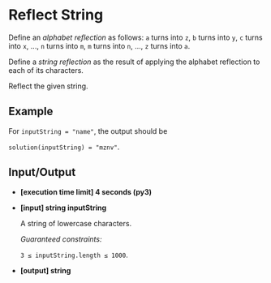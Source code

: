 # Reflect String

Define an *alphabet reflection* as follows: `a` turns into `z`, `b` turns into `y`, `c` turns into `x`, ..., `n` turns into `m`, `m` turns into `n`, ..., `z` turns into `a`.

Define a *string reflection* as the result of applying the alphabet reflection to each of its characters.

Reflect the given string.

## Example

For `inputString = "name"`, the output should be

`solution(inputString) = "mznv"`.

## Input/Output

- **[execution time limit] 4 seconds (py3)**

- **[input] string inputString**

	A string of lowercase characters.

	*Guaranteed constraints:*

	`3 ≤ inputString.length ≤ 1000`.

- **[output] string**
